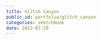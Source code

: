 ```yaml
---
title: Glitch Canyon
public_id: portfolio/glitch_canyon
categories: sketchbook
date: 2012-07-20
---
```

